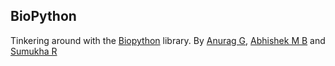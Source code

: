 ## BioPython

Tinkering around with the [Biopython](https://github.com/biopython/biopython) library.
By [Anurag G](https://github.com/anuraggopalakrishna), [Abhishek M B](https://github.com/mbabhishek) and [Sumukha R](https://github.com/sumukhar)
